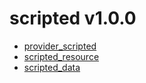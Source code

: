 # scripted v1.0.0
- [provider_scripted](provider_scripted.md)
- [scripted_resource](scripted_resource.md)
- [scripted_data](scripted_data.md)

